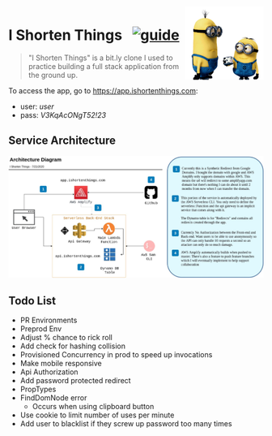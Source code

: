 <img src="docs/images/minion-short.png" align="right" height="144px" />

# I Shorten Things &nbsp; [![guide](https://img.shields.io/badge/Link-https%3A%2F%2Fapp.ishortenthings.com-blue)](https://app.ishortenthings.com)

> "I Shorten Things" is a bit.ly clone I used to practice building a full stack application from the ground up.

To access the app, go to https://app.ishortenthings.com:

- user: _user_
- pass: _V3KqAcONgT52!23_

## Service Architecture

![architecture diagram](docs/images/architecture_diagram.jpg)

## Todo List

- PR Environments
- Preprod Env
- Adjust % chance to rick roll
- Add check for hashing collision
- Provisioned Concurrency in prod to speed up invocations
- Make mobile responsive
- Api Authorization
- Add password protected redirect
- PropTypes
- FindDomNode error
  - Occurs when using clipboard button
- Use cookie to limit number of uses per minute
- Add user to blacklist if they screw up password too many times
